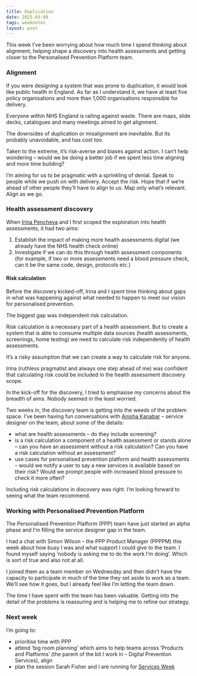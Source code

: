 ```yaml
---
title: Duplication
date: 2025-03-09
tags: weeknotes
layout: post
---
```

This week I’ve been worrying about how much time I spend thinking about alignment, helping shape a discovery into health assessments and getting closer to the Personalised Prevention Platform team.

### Alignment

If you were designing a system that was prone to duplication, it would look like public health in England. As far as I understand it, we have at least five policy organisations and more than 1,000 organisations responsible for delivery.

Everyone within NHS England is railing against waste. There are maps, slide decks, catalogues and many meetings aimed to get alignment.

The downsides of duplication or misalignment are inevitable. But its probably unavoidable, and has cost too.

Taken to the extreme, it’s risk-averse and biases against action. I can’t help wondering – would we be doing a better job if we spent less time aligning and more time building?

I’m aiming for us to be pragmatic with a sprinkling of denial. Speak to people while we push on with delivery. Accept the risk. Hope that if we’re ahead of other people they’ll have to align to us. Map only what’s relevant. Align as we go.

### Health assessment discovery

When [Irina Pencheva](https://www.linkedin.com/in/irina-pencheva-2b431825/) and I first scoped the exploration into health assessments, it had two aims:

1. Establish the impact of making more health assessments digital (we already have the NHS health check online)
2. Investigate if we can do this through health assessment components (for example, if two or more assessments need a blood pressure check, can it be the same code, design, protocols etc.)

#### Risk calculation

Before the discovery kicked-off, Irina and I spent time thinking about gaps in what was happening against what needed to happen to meet our vision for personalised prevention.

The biggest gap was independent risk calculation.

Risk calculation is a necessary part of a health assessment. But to create a system that is able to consume multiple data sources (health assessments, screenings, home testing) we need to calculate risk independently of health assessments.

It’s a risky assumption that we can create a way to calculate risk for anyone.

Irina (ruthless pragmatist and always one step ahead of me) was confident that calculating risk could be included in the health assessment discovery scope.

In the kick-off for the discovery, I tried to emphasise my concerns about the breadth of aims. Nobody seemed in the least worried.

Two weeks in, the discovery team is getting into the weeds of the problem space. I’ve been having fun conversations with [Anisha Kanabar](https://www.linkedin.com/in/anishakanabar/) – service designer on the team, about some of the details:
- what are health assessments – do they include screening?
- is a risk calculation a component of a health assessment or stands alone – can you have an assessment without a risk calculation? Can you have a risk calculation without an assessment?
- use cases for personalised prevention platform and health assessments – would we notify a user to say a new services is available based on their risk? Would we prompt people with increased blood pressure to check it more often?

Including risk calculations in discovery was right. I’m looking forward to seeing what the team recommend.

### Working with Personalised Prevention Platform

The Personalised Prevention Platform (PPP) team have just started an alpha phase and I’m filling the service designer gap in the team.

I had a chat with Simon Wilson – the PPP Product Manager (PPPPM) this week about how busy I was and what support I could give to the team. I found myself saying ‘nobody is asking me to do the work I’m doing’. Which is sort of true and also not at all.

I joined them as a team member on Wednesday and then didn’t have the capacity to participate in much of the time they set aside to work as a team. We’ll see how it goes, but I already feel like I’m letting the team down.

The time I have spent with the team has been valuable. Getting into the detail of the problems is reassuring and is helping me to refine our strategy.

### Next week

I’m going to:

- prioritise time with PPP
- attend ‘big room planning’ which aims to help teams across ‘Products and Platforms’ (the parent of the bit I work in – Digital Prevention Services), align
- plan the session Sarah Fisher and I are running for [Services Week](https://services.blog.gov.uk/2025/01/30/get-involved-with-services-week-2025/)
